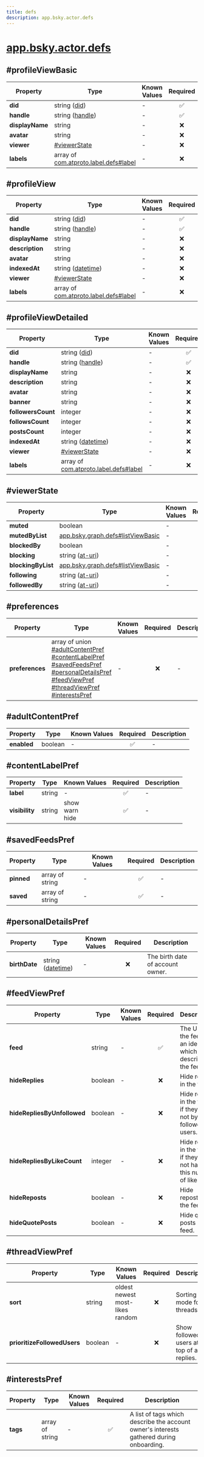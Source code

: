 ```yaml
---
title: defs
description: app.bsky.actor.defs
---
```


# [app.bsky.actor.defs](https://github.com/myConsciousness/atproto.dart/blob/main/lexicons/app/bsky/actor/defs.json)

## #profileViewBasic

| Property | Type | Known Values | Required | Description |
| --- | --- | --- | :---: | --- |
| **did** | string ([did](https://atproto.com/specs/did)) | - | ✅ | - |
| **handle** | string ([handle](https://atproto.com/specs/handle)) | - | ✅ | - |
| **displayName** | string | - | ❌ | - |
| **avatar** | string | - | ❌ | - |
| **viewer** | [#viewerState](#viewerstate) | - | ❌ | - |
| **labels** | array of [com.atproto.label.defs#label](../../../../lexicons/com/atproto/label/defs.md#label) | - | ❌ | - |

## #profileView

| Property | Type | Known Values | Required | Description |
| --- | --- | --- | :---: | --- |
| **did** | string ([did](https://atproto.com/specs/did)) | - | ✅ | - |
| **handle** | string ([handle](https://atproto.com/specs/handle)) | - | ✅ | - |
| **displayName** | string | - | ❌ | - |
| **description** | string | - | ❌ | - |
| **avatar** | string | - | ❌ | - |
| **indexedAt** | string ([datetime](https://atproto.com/specs/lexicon#datetime)) | - | ❌ | - |
| **viewer** | [#viewerState](#viewerstate) | - | ❌ | - |
| **labels** | array of [com.atproto.label.defs#label](../../../../lexicons/com/atproto/label/defs.md#label) | - | ❌ | - |

## #profileViewDetailed

| Property | Type | Known Values | Required | Description |
| --- | --- | --- | :---: | --- |
| **did** | string ([did](https://atproto.com/specs/did)) | - | ✅ | - |
| **handle** | string ([handle](https://atproto.com/specs/handle)) | - | ✅ | - |
| **displayName** | string | - | ❌ | - |
| **description** | string | - | ❌ | - |
| **avatar** | string | - | ❌ | - |
| **banner** | string | - | ❌ | - |
| **followersCount** | integer | - | ❌ | - |
| **followsCount** | integer | - | ❌ | - |
| **postsCount** | integer | - | ❌ | - |
| **indexedAt** | string ([datetime](https://atproto.com/specs/lexicon#datetime)) | - | ❌ | - |
| **viewer** | [#viewerState](#viewerstate) | - | ❌ | - |
| **labels** | array of [com.atproto.label.defs#label](../../../../lexicons/com/atproto/label/defs.md#label) | - | ❌ | - |

## #viewerState

| Property | Type | Known Values | Required | Description |
| --- | --- | --- | :---: | --- |
| **muted** | boolean | - | ❌ | - |
| **mutedByList** | [app.bsky.graph.defs#listViewBasic](../../../../lexicons/app/bsky/graph/defs.md#listviewbasic) | - | ❌ | - |
| **blockedBy** | boolean | - | ❌ | - |
| **blocking** | string ([at-uri](https://atproto.com/specs/at-uri-scheme)) | - | ❌ | - |
| **blockingByList** | [app.bsky.graph.defs#listViewBasic](../../../../lexicons/app/bsky/graph/defs.md#listviewbasic) | - | ❌ | - |
| **following** | string ([at-uri](https://atproto.com/specs/at-uri-scheme)) | - | ❌ | - |
| **followedBy** | string ([at-uri](https://atproto.com/specs/at-uri-scheme)) | - | ❌ | - |

## #preferences

| Property | Type | Known Values | Required | Description |
| --- | --- | --- | :---: | --- |
| **preferences** | array of union<br/>[#adultContentPref](#adultcontentpref)<br/>[#contentLabelPref](#contentlabelpref)<br/>[#savedFeedsPref](#savedfeedspref)<br/>[#personalDetailsPref](#personaldetailspref)<br/>[#feedViewPref](#feedviewpref)<br/>[#threadViewPref](#threadviewpref)<br/>[#interestsPref](#interestspref) | - | ❌ | - |

## #adultContentPref

| Property | Type | Known Values | Required | Description |
| --- | --- | --- | :---: | --- |
| **enabled** | boolean | - | ✅ | - |

## #contentLabelPref

| Property | Type | Known Values | Required | Description |
| --- | --- | --- | :---: | --- |
| **label** | string | - | ✅ | - |
| **visibility** | string | show<br/>warn<br/>hide | ✅ | - |

## #savedFeedsPref

| Property | Type | Known Values | Required | Description |
| --- | --- | --- | :---: | --- |
| **pinned** | array of string | - | ✅ | - |
| **saved** | array of string | - | ✅ | - |

## #personalDetailsPref

| Property | Type | Known Values | Required | Description |
| --- | --- | --- | :---: | --- |
| **birthDate** | string ([datetime](https://atproto.com/specs/lexicon#datetime)) | - | ❌ | The birth date of account owner. |

## #feedViewPref

| Property | Type | Known Values | Required | Description |
| --- | --- | --- | :---: | --- |
| **feed** | string | - | ✅ | The URI of the feed, or an identifier which describes the feed. |
| **hideReplies** | boolean | - | ❌ | Hide replies in the feed. |
| **hideRepliesByUnfollowed** | boolean | - | ❌ | Hide replies in the feed if they are not by followed users. |
| **hideRepliesByLikeCount** | integer | - | ❌ | Hide replies in the feed if they do not have this number of likes. |
| **hideReposts** | boolean | - | ❌ | Hide reposts in the feed. |
| **hideQuotePosts** | boolean | - | ❌ | Hide quote posts in the feed. |

## #threadViewPref

| Property | Type | Known Values | Required | Description |
| --- | --- | --- | :---: | --- |
| **sort** | string | oldest<br/>newest<br/>most-likes<br/>random | ❌ | Sorting mode for threads. |
| **prioritizeFollowedUsers** | boolean | - | ❌ | Show followed users at the top of all replies. |

## #interestsPref

| Property | Type | Known Values | Required | Description |
| --- | --- | --- | :---: | --- |
| **tags** | array of string | - | ✅ | A list of tags which describe the account owner's interests gathered during onboarding. |

